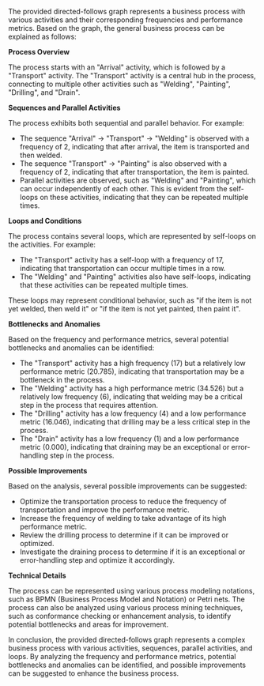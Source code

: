 The provided directed-follows graph represents a business process with various activities and their corresponding frequencies and performance metrics. Based on the graph, the general business process can be explained as follows:

**Process Overview**

The process starts with an "Arrival" activity, which is followed by a "Transport" activity. The "Transport" activity is a central hub in the process, connecting to multiple other activities such as "Welding", "Painting", "Drilling", and "Drain".

**Sequences and Parallel Activities**

The process exhibits both sequential and parallel behavior. For example:

* The sequence "Arrival" -> "Transport" -> "Welding" is observed with a frequency of 2, indicating that after arrival, the item is transported and then welded.
* The sequence "Transport" -> "Painting" is also observed with a frequency of 2, indicating that after transportation, the item is painted.
* Parallel activities are observed, such as "Welding" and "Painting", which can occur independently of each other. This is evident from the self-loops on these activities, indicating that they can be repeated multiple times.

**Loops and Conditions**

The process contains several loops, which are represented by self-loops on the activities. For example:

* The "Transport" activity has a self-loop with a frequency of 17, indicating that transportation can occur multiple times in a row.
* The "Welding" and "Painting" activities also have self-loops, indicating that these activities can be repeated multiple times.

These loops may represent conditional behavior, such as "if the item is not yet welded, then weld it" or "if the item is not yet painted, then paint it".

**Bottlenecks and Anomalies**

Based on the frequency and performance metrics, several potential bottlenecks and anomalies can be identified:

* The "Transport" activity has a high frequency (17) but a relatively low performance metric (20.785), indicating that transportation may be a bottleneck in the process.
* The "Welding" activity has a high performance metric (34.526) but a relatively low frequency (6), indicating that welding may be a critical step in the process that requires attention.
* The "Drilling" activity has a low frequency (4) and a low performance metric (16.046), indicating that drilling may be a less critical step in the process.
* The "Drain" activity has a low frequency (1) and a low performance metric (0.000), indicating that draining may be an exceptional or error-handling step in the process.

**Possible Improvements**

Based on the analysis, several possible improvements can be suggested:

* Optimize the transportation process to reduce the frequency of transportation and improve the performance metric.
* Increase the frequency of welding to take advantage of its high performance metric.
* Review the drilling process to determine if it can be improved or optimized.
* Investigate the draining process to determine if it is an exceptional or error-handling step and optimize it accordingly.

**Technical Details**

The process can be represented using various process modeling notations, such as BPMN (Business Process Model and Notation) or Petri nets. The process can also be analyzed using various process mining techniques, such as conformance checking or enhancement analysis, to identify potential bottlenecks and areas for improvement.

In conclusion, the provided directed-follows graph represents a complex business process with various activities, sequences, parallel activities, and loops. By analyzing the frequency and performance metrics, potential bottlenecks and anomalies can be identified, and possible improvements can be suggested to enhance the business process.